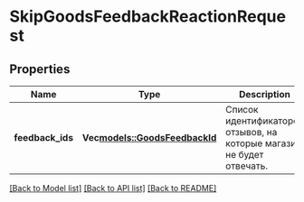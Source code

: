 # SkipGoodsFeedbackReactionRequest

## Properties
Name | Type | Description | Notes
------------ | ------------- | ------------- | -------------
**feedback_ids** | **Vec<models::GoodsFeedbackId>** | Список идентификаторов отзывов, на которые магазин не будет отвечать. | 

[[Back to Model list]](../README.md#documentation-for-models) [[Back to API list]](../README.md#documentation-for-api-endpoints) [[Back to README]](../README.md)


